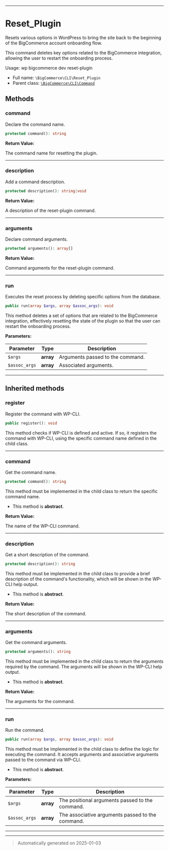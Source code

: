***

# Reset_Plugin

Resets various options in WordPress to bring the site back to the beginning of the BigCommerce account onboarding flow.

This command deletes key options related to the BigCommerce integration, allowing the user to restart the onboarding process.

Usage: wp bigcommerce dev reset-plugin

* Full name: `\BigCommerce\CLI\Reset_Plugin`
* Parent class: [`\BigCommerce\CLI\Command`](./classes/BigCommerce/CLI/Command.md)




## Methods


### command

Declare the command name.

```php
protected command(): string
```









**Return Value:**

The command name for resetting the plugin.




***

### description

Add a command description.

```php
protected description(): string|void
```









**Return Value:**

A description of the reset-plugin command.




***

### arguments

Declare command arguments.

```php
protected arguments(): array[]
```









**Return Value:**

Command arguments for the reset-plugin command.




***

### run

Executes the reset process by deleting specific options from the database.

```php
public run(array $args, array $assoc_args): void
```

This method deletes a set of options that are related to the BigCommerce integration, effectively resetting the state of the plugin
so that the user can restart the onboarding process.






**Parameters:**

| Parameter | Type | Description |
|-----------|------|-------------|
| `$args` | **array** | Arguments passed to the command. |
| `$assoc_args` | **array** | Associated arguments. |





***


## Inherited methods


### register

Register the command with WP-CLI.

```php
public register(): void
```

This method checks if WP-CLI is defined and active. If so, it registers the command
with WP-CLI, using the specific command name defined in the child class.










***

### command

Get the command name.

```php
protected command(): string
```

This method must be implemented in the child class to return the specific command name.


* This method is **abstract**.




**Return Value:**

The name of the WP-CLI command.




***

### description

Get a short description of the command.

```php
protected description(): string
```

This method must be implemented in the child class to provide a brief description
of the command's functionality, which will be shown in the WP-CLI help output.


* This method is **abstract**.




**Return Value:**

The short description of the command.




***

### arguments

Get the command arguments.

```php
protected arguments(): string
```

This method must be implemented in the child class to return the arguments
required by the command. The arguments will be shown in the WP-CLI help output.


* This method is **abstract**.




**Return Value:**

The arguments for the command.




***

### run

Run the command.

```php
public run(array $args, array $assoc_args): void
```

This method must be implemented in the child class to define the logic
for executing the command. It accepts arguments and associative arguments
passed to the command via WP-CLI.


* This method is **abstract**.



**Parameters:**

| Parameter | Type | Description |
|-----------|------|-------------|
| `$args` | **array** | The positional arguments passed to the command. |
| `$assoc_args` | **array** | The associative arguments passed to the command. |





***


***
> Automatically generated on 2025-01-03

